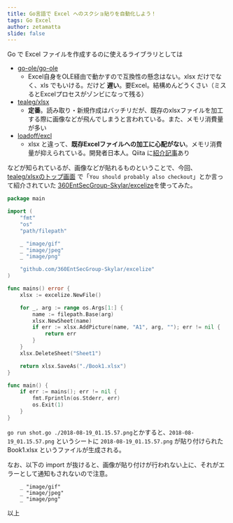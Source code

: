 ```yaml
---
title: Go言語で Excel へのスクショ貼りを自動化しよう！
tags: Go Excel
author: zetamatta
slide: false
---
```

Go で Excel ファイルを作成するのに使えるライブラリとしては

* [go-ole/go-ole](https://github.com/go-ole/go-ole)
    * Excel自身をOLE経由で動かすので互換性の懸念はない。xlsx だけでなく、xls でもいける。だけど **遅い**。要Excel。結構めんどうくさい（ミスるとExcelプロセスがゾンビになって残る）
* [tealeg/xlsx](https://github.com/tealeg/xlsx)
     * **定番**。読み取り・新規作成はバッチリだが、既存のxlsxファイルを加工する際に画像などが飛んでしまうと言われている。また、メモリ消費量が多い
* [loadoff/excl](https://github.com/loadoff/excl)
     * xlsx と違って、**既存Excelファイルへの加工に心配がない**。メモリ消費量が抑えられている。開発者日本人。Qiita に[紹介記事](https://qiita.com/tebakane/items/2f2ed2558357c274c478)あり

などが知られているが、画像などが貼れるものということで、今回、[tealeg/xlsxのトップ画面](https://github.com/tealeg/xlsx) で「`You should probably also checkout`」とか言って紹介されていた [360EntSecGroup-Skylar/excelize](https://github.com/360EntSecGroup-Skylar/excelize)を使ってみた。

```shot.go
package main

import (
	"fmt"
	"os"
	"path/filepath"

	_ "image/gif"
	_ "image/jpeg"
	_ "image/png"

	"github.com/360EntSecGroup-Skylar/excelize"
)

func mains() error {
	xlsx := excelize.NewFile()

	for _, arg := range os.Args[1:] {
		name := filepath.Base(arg)
		xlsx.NewSheet(name)
		if err := xlsx.AddPicture(name, "A1", arg, ""); err != nil {
			return err
		}
	}
	xlsx.DeleteSheet("Sheet1")

	return xlsx.SaveAs("./Book1.xlsx")
}

func main() {
	if err := mains(); err != nil {
		fmt.Fprintln(os.Stderr, err)
		os.Exit(1)
	}
}
```

`go run shot.go ./2018-08-19_01.15.57.png`とかすると、`2018-08-19_01.15.57.png` というシートに `2018-08-19_01.15.57.png` が貼り付けられた Book1.xlsx というファイルが生成される。

なお、以下の import が抜けると、画像が貼り付けが行われない上に、それがエラーとして通知もされないので注意。

```
    _ "image/gif"
    _ "image/jpeg"
    _ "image/png"
```

以上

